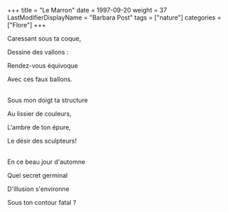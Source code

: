 +++
title = "Le Marron"
date = 1997-09-20
weight = 37
LastModifierDisplayName = "Barbara Post"
tags = ["nature"]
categories = ["Flore"]
+++

Caressant sous ta coque,

Dessine des vallons :

Rendez-vous équivoque

Avec ces faux ballons.

 \
Sous mon doigt ta structure

Au lissier de couleurs,

L'ambre de ton épure,

Le désir des sculpteurs!

 \
En ce beau jour d'automne

Quel secret germinal

D'illusion s'environne

Sous ton contour fatal ?
